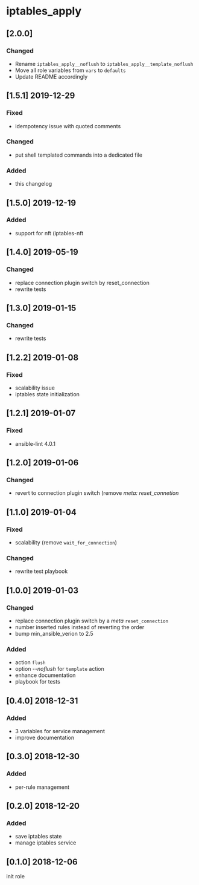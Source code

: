 # iptables_apply

## [2.0.0]
### Changed
- Rename `iptables_apply__noflush` to `iptables_apply__template_noflush`
- Move all role variables from `vars` to `defaults`
- Update README accordingly

## [1.5.1] 2019-12-29
### Fixed
- idempotency issue with quoted comments

### Changed
- put shell templated commands into a dedicated file

### Added
- this changelog

## [1.5.0] 2019-12-19
### Added
- support for nft (iptables-nft

## [1.4.0] 2019-05-19
### Changed
- replace connection plugin switch by reset_connection
- rewrite tests

## [1.3.0] 2019-01-15
### Changed
- rewrite tests

## [1.2.2] 2019-01-08
### Fixed
- scalability issue
- iptables state initialization

## [1.2.1] 2019-01-07
### Fixed
- ansible-lint 4.0.1

## [1.2.0] 2019-01-06
### Changed
- revert to connection plugin switch (remove *meta: reset_connetion*

## [1.1.0] 2019-01-04
### Fixed
- scalability (remove `wait_for_connection`)

### Changed
- rewrite test playbook

## [1.0.0] 2019-01-03
### Changed
- replace connection plugin switch by a *meta* `reset_connection`
- number inserted rules instead of reverting the order
- bump min_ansible_verion to 2.5

### Added
- action `flush`
- option *--noflush* for `template` action
- enhance documentation
- playbook for tests

## [0.4.0] 2018-12-31
### Added
- 3 variables for service management
- improve documentation

## [0.3.0] 2018-12-30
### Added
- per-rule management

## [0.2.0] 2018-12-20
### Added
- save iptables state
- manage iptables service

## [0.1.0] 2018-12-06
init role
